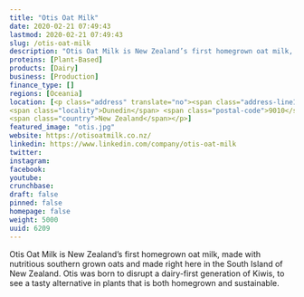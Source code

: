```yaml
---
title: "Otis Oat Milk"
date: 2020-02-21 07:49:43
lastmod: 2020-02-21 07:49:43
slug: /otis-oat-milk
description: "Otis Oat Milk is New Zealand’s first homegrown oat milk, made with nutritious southern grown oats and made right here in the South Island of New Zealand. Otis was born to disrupt a dairy-first generation of Kiwis, to see a tasty alternative in plants that is both homegrown and sustainable."
proteins: [Plant-Based]
products: [Dairy]
business: [Production]
finance_type: []
regions: [Oceania]
location: [<p class="address" translate="no"><span class="address-line1">Highgate</span><br>
<span class="locality">Dunedin</span> <span class="postal-code">9010</span><br>
<span class="country">New Zealand</span></p>]
featured_image: "otis.jpg"
website: https://otisoatmilk.co.nz/
linkedin: https://www.linkedin.com/company/otis-oat-milk
twitter: 
instagram: 
facebook: 
youtube: 
crunchbase: 
draft: false
pinned: false
homepage: false
weight: 5000
uuid: 6209
---
```

Otis Oat Milk is New Zealand’s first homegrown oat milk, made with nutritious southern grown oats and made right here in the South Island of New Zealand. Otis was born to disrupt a dairy-first generation of Kiwis, to see a tasty alternative in plants that is both homegrown and sustainable.
